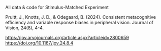 All data & code for Stimulus-Matched Experiment

Pruitt, J., Knotts, J. D., & Odegaard, B. (2024). Consistent metacognitive efficiency and variable response biases in peripheral vision. Journal of Vision, 24(8), 4-4.

https://jov.arvojournals.org/article.aspx?articleid=2800659
https://doi.org/10.1167/jov.24.8.4
